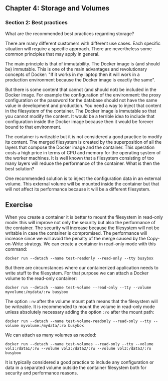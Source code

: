 ## Chapter 4: Storage and Volumes

### Section 2: Best practices

What are the recommended best practices regarding storage? 

There are many different customers with different use cases. 
Each specific situation will require a specific approach. 
There are nevertheless some common principles that may apply in general.

The main principle is that of immutability. The Docker image is (and should be) immutable.
This is one of the main advantages and revolutionary concepts of Docker: 
"If it works in my laptop then it will work in a production environment because the Docker image is exactly the same".

But there is some content that cannot (and should not) be included in the Docker image. 
For example the configuration of the environment: the proxy configuration or the password for the database should not have the same value in development and production.
You need a way to inject that content in the filesystem of the container.
The Docker image is immutable so that you cannot modify the content.
It would be a terrible idea to include that configuration inside the Docker image because then it would be forever bound to that environment.

The container is writeable but it is not considered a good practice to modify its content. 
The merged filesystem is created by the superposition of all the layers that compose the Docker image and the container.
This operation costs a high price in terms of CPU and memory for the operating system of the worker machines.
It is well known that a filesystem consisting of too many layers will reduce the performance of the container.
What is then the best solution?

One recommended solution is to inject the configuration data in an external volume.
This external volume will be mounted inside the container but that will not affect its performance because it will be a different filesystem.

## Exercise

When you create a container it is better to mount the filesystem in read-only mode: this will improve not only the security but also the performance of the container.
The security will increase because the filesystem will not be writable in case the container is compromised.
The performance will increase since we will avoid the penalty of the merge caused by the Copy-on-Write strategy.
We can create a container in read-only mode with this command:
```
docker run --detach --name test-readonly --read-only --tty busybox
```

But there are circumstances where our containerized application needs to write stuff to the filesystem.
For that purpose we can attach a Docker volume to the read-only container:
```
docker run --detach --name test-volume --read-only --tty --volume myvolume:/mydata/:rw busybox
```
The option `:rw` after the volume mount path means that the filesystem will be writeable.
It is recommended to mount the volume in read-only mode unless absolutely necessary adding the option `:ro` after the mount path:
```
docker run --detach --name test-volume-readonly --read-only --tty --volume myvolume:/mydata/:ro busybox
```
We can attach as many volumes as needed:
```
docker run --detach --name test-volumes --read-only --tty --volume vol1:/data1/:rw --volume vol2:/data2/:rw --volume vol3:/data3/:ro busybox
```

It is typically considered a good practice to include any configuration or data in a separated volume outside the container filesystem both for security and performance reasons.
